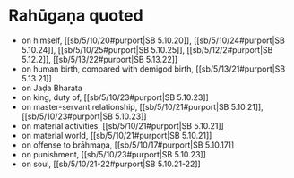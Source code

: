 # Rahūgaṇa quoted

* on himself, [[sb/5/10/20#purport|SB 5.10.20]], [[sb/5/10/24#purport|SB 5.10.24]], [[sb/5/10/25#purport|SB 5.10.25]], [[sb/5/12/2#purport|SB 5.12.2]], [[sb/5/13/22#purport|SB 5.13.22]]
* on human birth, compared with demigod birth, [[sb/5/13/21#purport|SB 5.13.21]]
* on Jaḍa Bharata 
* on king, duty of, [[sb/5/10/23#purport|SB 5.10.23]]
* on master-servant relationship, [[sb/5/10/21#purport|SB 5.10.21]], [[sb/5/10/23#purport|SB 5.10.23]]
* on material activities, [[sb/5/10/21#purport|SB 5.10.21]]
* on material world, [[sb/5/10/21#purport|SB 5.10.21]]
* on offense to brāhmaṇa, [[sb/5/10/17#purport|SB 5.10.17]]
* on punishment, [[sb/5/10/23#purport|SB 5.10.23]]
* on soul, [[sb/5/10/21-22#purport|SB 5.10.21-22]]
